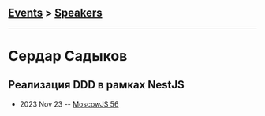 ## [Events](../README.md) > [Speakers](../speakers.md)
---

# Сердар Садыков

## Реализация DDD в рамках NestJS
- 2023 Nov 23 -- [MoscowJS 56](https://youtu.be/HQw0hmtPYBM)    
